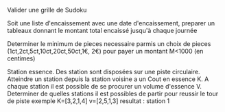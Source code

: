 Valider une grille de Sudoku

Soit une liste d'encaissement avec une date d'encaissement, preparer un tableaux donnant le montant total encaissé jusqu'à chaque journée

Determiner le minimum de pieces necessaire parmis un choix de pieces (1ct,2ct,5ct,10ct,20ct,50ct,1€, 2€) pour payer un montant M<1000 (en centimes)

Station essence. Des station sont disposées sur une piste circulaire. Atteindre un station depuis la station voisine a un Cout en essence K. A chaque station il est possible de se procurer un volume d'essence V.
Determiner de quelles stations il est possibles de partir pour reussir le tour de piste
exemple K=[3,2,1,4] v=[2,5,1,3]
resultat : station 1